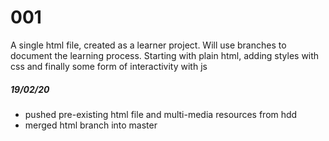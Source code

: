 # 001
A single html file, created as a learner project. Will use branches to document the learning process. Starting with plain html, adding styles with css and finally some form of interactivity with js

##### 19/02/20
* pushed pre-existing html file and multi-media resources from hdd
* merged html branch into master
